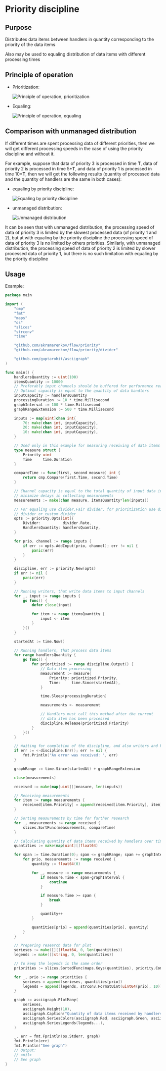 # Priority discipline

## Purpose

Distributes data items between handlers in quantity corresponding to the
 priority of the data items

Also may be used to equaling distribution of data items with different
 processing times

## Principle of operation

* Prioritization:

  ![Principle of operation, prioritization](doc/operation-principle-321.svg)

* Equaling:

  ![Principle of operation, equaling](doc/operation-principle-222.svg)

## Comparison with unmanaged distribution

If different times are spent processing data of different priorities, then we
 will get different processing speeds in the case of using the priority
 discipline and without it.

For example, suppose that data of priority 3 is processed in time **T**,
 data of priority 2 is processed in time 5\***T**, and data of priority 1 is
 processed in time 10\***T**, then we will get the following results (quantity
 of processed data and the quantity of handlers are the same in both cases):

* equaling by priority discipline:

  ![Equaling by priority discipline](doc/different-processing-time-equaling.svg)

* unmanaged distribution:

  ![Unmanaged distribution](doc/different-processing-time-unmanaged.svg)

It can be seen that with unmanaged distribution, the processing speed of data
 of priority 3 is limited by the slowest processed data (of priority 1 and 2),
 but at with equaling by the priority discipline the processing speed of data
 of priority 3 is no limited by others priorities. Similarly, with unmanaged
 distribution, the processing speed of data of priority 2 is limited by slower
 processed data of priority 1, but there is no such limitation with equaling
 by the priority discipline

## Usage

Example:

```go
package main

import (
    "cmp"
    "fmt"
    "maps"
    "os"
    "slices"
    "strconv"
    "time"

    "github.com/akramarenkov/flow/priority"
    "github.com/akramarenkov/flow/priority/divider"

    "github.com/guptarohit/asciigraph"
)

func main() {
    handlersQuantity := uint(100)
    itemsQuantity := 10000
    // Preferably input channels should be buffered for performance reasons.
    // Optimal capacity is equal to the quantity of data handlers
    inputCapacity := handlersQuantity
    processingDuration := 10 * time.Millisecond
    graphInterval := 100 * time.Millisecond
    graphRangeExtension := 500 * time.Millisecond

    inputs := map[uint]chan int{
        70: make(chan int, inputCapacity),
        20: make(chan int, inputCapacity),
        10: make(chan int, inputCapacity),
    }

    // Used only in this example for measuring receiving of data items
    type measure struct {
        Priority uint
        Time     time.Duration
    }

    compareTime := func(first, second measure) int {
        return cmp.Compare(first.Time, second.Time)
    }

    // Channel capacity is equal to the total quantity of input data in order to
    // minimize delays in collecting measurements
    measurements := make(chan measure, itemsQuantity*len(inputs))

    // For equaling use divider.Fair divider, for prioritization use divider.Rate
    // divider or custom divider
    opts := priority.Opts[int]{
        Divider:          divider.Rate,
        HandlersQuantity: handlersQuantity,
    }

    for prio, channel := range inputs {
        if err := opts.AddInput(prio, channel); err != nil {
            panic(err)
        }
    }

    discipline, err := priority.New(opts)
    if err != nil {
        panic(err)
    }

    // Running writers, that write data items to input channels
    for _, input := range inputs {
        go func() {
            defer close(input)

            for item := range itemsQuantity {
                input <- item
            }
        }()
    }

    startedAt := time.Now()

    // Running handlers, that process data items
    for range handlersQuantity {
        go func() {
            for prioritized := range discipline.Output() {
                // Data item processing
                measurement := measure{
                    Priority: prioritized.Priority,
                    Time:     time.Since(startedAt),
                }

                time.Sleep(processingDuration)

                measurements <- measurement

                // Handlers must call this method after the current
                // data item has been processed
                discipline.Release(prioritized.Priority)
            }
        }()
    }

    // Waiting for completion of the discipline, and also writers and handlers
    if err := <-discipline.Err(); err != nil {
        fmt.Println("An error was received: ", err)
    }

    graphRange := time.Since(startedAt) + graphRangeExtension

    close(measurements)

    received := make(map[uint][]measure, len(inputs))

    // Receiving measurements
    for item := range measurements {
        received[item.Priority] = append(received[item.Priority], item)
    }

    // Sorting measurements by time for further research
    for _, measurements := range received {
        slices.SortFunc(measurements, compareTime)
    }

    // Calculating quantity of data items received by handlers over time
    quantities := make(map[uint][]float64)

    for span := time.Duration(0); span <= graphRange; span += graphInterval {
        for prio, measurements := range received {
            quantity := float64(0)

            for _, measure := range measurements {
                if measure.Time < span-graphInterval {
                    continue
                }

                if measure.Time >= span {
                    break
                }

                quantity++
            }

            quantities[prio] = append(quantities[prio], quantity)
        }
    }

    // Preparing research data for plot
    serieses := make([][]float64, 0, len(quantities))
    legends := make([]string, 0, len(quantities))

    // To keep the legends in the same order
    priorities := slices.SortedFunc(maps.Keys(quantities), priority.Compare)

    for _, prio := range priorities {
        serieses = append(serieses, quantities[prio])
        legends = append(legends, strconv.FormatUint(uint64(prio), 10))
    }

    graph := asciigraph.PlotMany(
        serieses,
        asciigraph.Height(10),
        asciigraph.Caption("Quantity of data items received by handlers over time"),
        asciigraph.SeriesColors(asciigraph.Red, asciigraph.Green, asciigraph.Blue),
        asciigraph.SeriesLegends(legends...),
    )

    _, err = fmt.Fprintln(os.Stderr, graph)
    fmt.Println(err)
    fmt.Println("See graph")
    // Output:
    // <nil>
    // See graph
}
```
